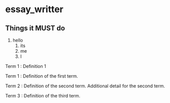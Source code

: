 # essay_writter

## Things it MUST do
1. hello
    1. its
    1. me
    1. I

Term 1
: Definition 1

Term 1
: Definition of the first term.

Term 2
: Definition of the second term.
  Additional detail for the second term.

Term 3
: Definition of the third term.

